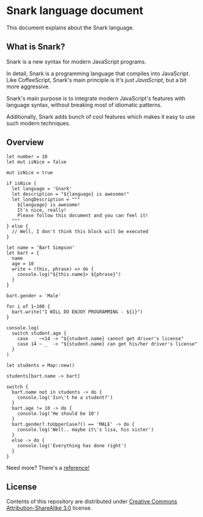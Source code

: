 Snark language document
=======================

This document explains about the Snark language.

## What is Snark?

Snark is a new syntax for modern JavaScript programs.

In detail, Snark is a programming language that compiles into JavaScript. Like CoffeeScript, Snark's main principle is _It's just JavaScript_, but a bit more aggressive.

Snark's main purpose is to integrate modern JavaScript's features with language syntax, without breaking most of idiomatic patterns.

Additionally, Snark adds bunch of cool features which makes it easy to use such modern techniques.

## Overview

```
let number = 10
let mut isNice = false

mut isNice = true

if isNice {
  let language = 'Snark'
  let description = "${language} is awesome!"
  let longDescription = """
    ${language} is awesome!
    It's nice, really!
    Please follow this document and you can feel it!
  """
} else {
  // Well, I don't think this block will be executed
}

let name = 'Bart Simpson'
let bart = {
  name
  age = 10
  write = (this, phrase) => do {
    console.log("${this.name}> ${phrase}")
  }
}

bart.gender = 'Male'

for i of 1~100 {
  bart.write("I WILL DO ENJOY PROGRAMMING - ${i}")
}

console.log(
  switch student.age {
    case  _ ~<14 -> "${student.name} cannot get driver's license"
    case 14 ~ _  -> "${student.name} can get his/her driver's license"
  }
)

let students = Map::new()

students[bart.name -> bart]

switch {
  bart.name not in students -> do {
    console.log('Isn\'t he a student?')
  }
  bart.age != 10 -> do {
    console.log('He should be 10')
  }
  bart.gender?.toUpperCase?() == 'MALE' -> do {
    console.log('Well.. maybe it\'s lisa, his sister')
  }
  else -> do {
    console.log('Everything has done right')
  }
}
```

Need more? There's a [reference!](./Reference.md)

## License

Contents of this repository are distributed under [Creative Commons Attribution-ShareAlike 3.0](http://creativecommons.org/licenses/by-sa/3.0/) license.
